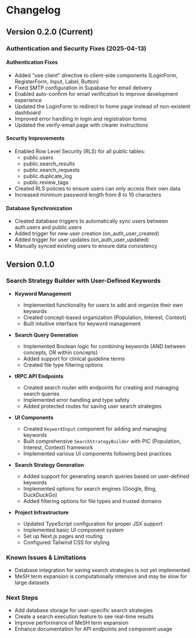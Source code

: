# Changelog

## Version 0.2.0 (Current)

### Authentication and Security Fixes (2025-04-13)

#### Authentication Fixes
- Added "use client" directive to client-side components (LoginForm, RegisterForm, Input, Label, Button)
- Fixed SMTP configuration in Supabase for email delivery
- Enabled auto-confirm for email verification to improve development experience
- Updated the LoginForm to redirect to home page instead of non-existent dashboard
- Improved error handling in login and registration forms
- Updated the verify-email page with clearer instructions

#### Security Improvements
- Enabled Row Level Security (RLS) for all public tables:
  - public.users
  - public.search_results
  - public.search_requests
  - public.duplicate_log
  - public.review_tags
- Created RLS policies to ensure users can only access their own data
- Increased minimum password length from 8 to 10 characters

#### Database Synchronization
- Created database triggers to automatically sync users between auth.users and public.users
- Added trigger for new user creation (on_auth_user_created)
- Added trigger for user updates (on_auth_user_updated)
- Manually synced existing users to ensure data consistency

## Version 0.1.0

### Search Strategy Builder with User-Defined Keywords

- **Keyword Management**
  - Implemented functionality for users to add and organize their own keywords
  - Created concept-based organization (Population, Interest, Context)
  - Built intuitive interface for keyword management

- **Search Query Generation**
  - Implemented Boolean logic for combining keywords (AND between concepts, OR within concepts)
  - Added support for clinical guideline terms
  - Created file type filtering options

- **tRPC API Endpoints**
  - Created search router with endpoints for creating and managing search queries
  - Implemented error handling and type safety
  - Added protected routes for saving user search strategies

- **UI Components**
  - Created `KeywordInput` component for adding and managing keywords
  - Built comprehensive `SearchStrategyBuilder` with PIC (Population, Interest, Context) framework
  - Implemented various UI components following best practices

- **Search Strategy Generation**
  - Added support for generating search queries based on user-defined keywords
  - Implemented options for search engines (Google, Bing, DuckDuckGo)
  - Added filtering options for file types and trusted domains

- **Project Infrastructure**
  - Updated TypeScript configuration for proper JSX support
  - Implemented basic UI component system
  - Set up Next.js pages and routing
  - Configured Tailwind CSS for styling

### Known Issues & Limitations

- Database integration for saving search strategies is not yet implemented
- MeSH term expansion is computationally intensive and may be slow for large datasets

### Next Steps

- Add database storage for user-specific search strategies
- Create a search execution feature to see real-time results
- Improve performance of MeSH term expansion
- Enhance documentation for API endpoints and component usage

